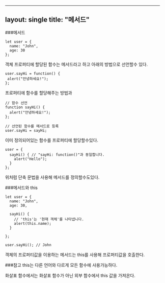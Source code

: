   ---
 layout: single
 title: "메서드"
 ---
  
  ###메서드
  
  	let user = {
      name: "John",
      age: 30
    };
	
 객체 프로퍼티에 할당된 함수는 메서드라고 하고 아래의 방법으로 선언할수 있다.
 
	user.sayHi = function() {
 	 alert("안녕하세요!");
	};

 프로퍼티에 함수를 할당해주는 방법과

    // 함수 선언
    function sayHi() {
      alert("안녕하세요!");
    };
    
    // 선언된 함수를 메서드로 등록
    user.sayHi = sayHi;
	
이미 정의되어있는 함수를 프로퍼티에 할당할수있다.

    user = {
      sayHi() { // "sayHi: function()"과 동일합니다.
        alert("Hello");
      }
    };
	
위처럼 단축 문법을 사용해 메서드를 정의할수도있다.

###메서드와 this

    let user = {
      name: "John",
      age: 30,
    
      sayHi() {
        // 'this'는 '현재 객체'를 나타냅니다.
        alert(this.name);
      }
    
    };
    
    user.sayHi(); // John
	
객체의 프로퍼티값을 이용하는 메서드는 this를 사용해 프로퍼티값을 호출한다.

###참고
this는 다른 언어와 다르게 모든 함수에 사용가능하다.

화살표 함수에서는 화살표 함수가 아닌 외부 함수에서 this 값을 가져온다.
